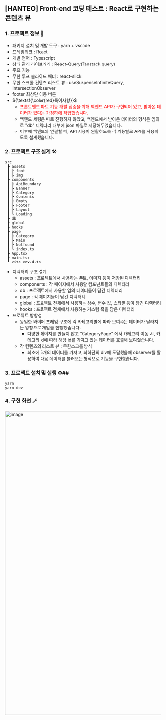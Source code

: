 ## [HANTEO] Front-end 코딩 테스트 : React로 구현하는 콘텐츠 뷰
### **1. 프로젝트 정보 🔖**
* 패키지 설치 및 개발 도구 : yarn + vscode
* 프레임워크 : React
* 개발 언어 : Typescript
* 상태 관리 라이브러리 : React-Query(Tanstack query)
* 주요 기능
 * 무한 루프 슬라이드 배너 : react-slick
 * 무한 스크롤 컨텐츠 리스트 뷰 : useSuspenseInfiniteQuery, IntersectionObserver
 * footer 최상단 이동 버튼
* ${\textsf{\color{red}특이사항}}$
  * <span style='color:red'>프론트엔드 파트 기능 개발 집중을 위해 백엔드 API가 구현되어 있고, 받아온 데이터가 있다는 가정하에 작업했습니다.
  * 백엔드 세팅은 따로 진행하지 않았고, 백엔드에서 받아온 데이터의 형식은 임의로 "db" 디렉터리 내부에 json 파일로 저장해두었습니다.
  * 이후에 백엔드와 연결할 때, API 사용이 원활하도록 각 기능별로 API를 사용하도록 설계했습니다.

  
### **2. 프로젝트 구조 설계 ⚒**
```
src
 ┣ assets
 ┃ ┣ font
 ┃ ┣ img
 ┣ components
 ┃ ┣ ApiBoundary
 ┃ ┣ Banner
 ┃ ┣ Category
 ┃ ┣ Contents
 ┃ ┣ Empty
 ┃ ┣ Footer
 ┃ ┣ Layout
 ┃ ┗ Loading
 ┣ db
 ┣ global
 ┣ hooks
 ┣ page
 ┃ ┣ Category
 ┃ ┣ Main
 ┃ ┣ Notfound
 ┃ ┗ index.ts
 ┣ App.tsx
 ┣ main.tsx
 ┗ vite-env.d.ts
 ```
* 디렉터리 구조 설계
  * assets : 프로젝트에서 사용하는 폰트, 이미지 등이 저장된 디렉터리
  * components : 각 페이지에서 사용할 컴포넌트들의 디렉터리
  * db : 프로젝트에서 사용할 임의 데이터들이 담긴 디렉터리
  * page : 각 페이지들이 담긴 디렉터리
  * global : 프로젝트 전체에서 사용하는 상수, 변수 값, 스타일 등이 담긴 디렉터리
  * hooks : 프로젝트 전체에서 사용하는 커스텀 훅을 담은 디렉터리
* 프로젝트 방향성
  * 동일한 와이어 프레임 구조에 각 카테고리별에 따라 보여주는 데이터가 달라지는 방향으로 개발을 진행했습니다.
    * 다양한 페이지를 만들지 않고 "CategoryPage" 에서 카테고리 이동 시, 카테고리 id에 따라 해당 id를 가지고 있는 데이터를 호출해 보여줬습니다.
  * 각 컨텐츠의 리스트 뷰 : 무한스크롤 방식
    * 최초에 5개의 데이터를 가져고, 최하단의 div에 도달했을때 observer를 활용하여 다음 데이터를 불러오는 형식으로 기능을 구현했습니다.

### **3. 프로젝트 설치 및 실행 ⚙️**## 
```
yarn
yarn dev
```

### **4. 구현 화면 🪄**
<img width="979" alt="image" src="https://github.com/Hyunji14/hanteoglobal-project/assets/17976486/ca06ba27-ebc9-4242-ac37-d8b6567055d8">

